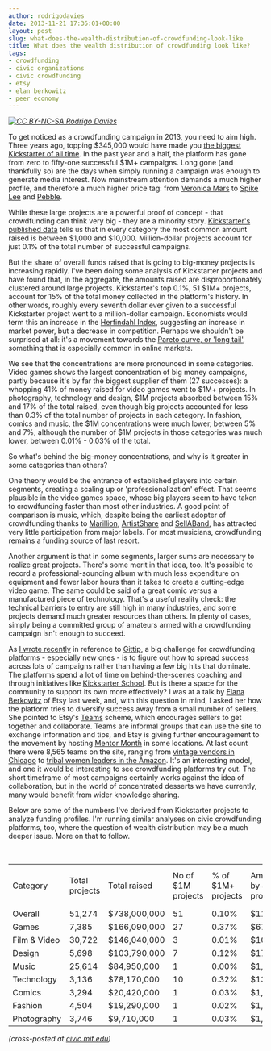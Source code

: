 ```yaml
---
author: rodrigodavies
date: 2013-11-21 17:36:01+00:00
layout: post
slug: what-does-the-wealth-distribution-of-crowdfunding-look-like
title: What does the wealth distribution of crowdfunding look like?
tags:
- crowdfunding
- civic organizations
- civic crowdfunding
- etsy
- elan berkowitz
- peer economy
---
```


_[![CC BY-NC-SA Rodrigo Davies](http://rodrigodavies.com/blog/2013/11/21/img/pareto.png)](http://rodrigodavies.com/blog/2013/11/21/img/pareto.png)_

To get noticed as a crowdfunding campaign in 2013, you need to aim high. Three years ago, topping $345,000 would have made you [the biggest Kickstarter of all time](http://www.kickstarter.com/blog/the-history-of-1-0). In the past year and a half, the platform has gone from zero to fifty-one successful $1M+ campaigns. Long gone (and thankfully so) are the days when simply running a campaign was enough to generate media interest. Now mainstream attention demands a much higher profile, and therefore a much higher price tag: from [Veronica Mars](http://www.kickstarter.com/projects/559914737/the-veronica-mars-movie-project) to [Spike Lee](rodrigodavies.com/blog/2013/09/02/is-spike-lee-doing-the-right-thing-by-crowdfunding.html) and [Pebble](http://www.kickstarter.com/projects/597507018/pebble-e-paper-watch-for-iphone-and-android).

While these large projects are a powerful proof of concept - that crowdfunding can think very big - they are a minority story. [Kickstarter's published data](http://www.kickstarter.com/help/stats) tells us that in every category the most common amount raised is between $1,000 and $10,000. Million-dollar projects account for just 0.1% of the total number of successful campaigns. 

But the share of overall funds raised that is going to big-money projects is increasing rapidly. I've been doing some analysis of Kickstarter projects and have found that, in the aggregate, the amounts raised are disproportionately clustered around large projects. Kickstarter's top 0.1%, 51 $1M+ projects, account for 15% of the total money collected in the platform's history. In other words, roughly every seventh dollar ever given to a successful Kickstarter project went to a million-dollar campaign. Economists would term this an increase in the [Herfindahl Index](http://en.wikipedia.org/wiki/Herfindahl_index), suggesting an increase in market power, but a decrease in competition. Perhaps we shouldn't be surprised at all: it's a movement towards the [Pareto curve, or 'long tail'](http://www.ethanzuckerman.com/blog/2013/11/05/members-fans-and-complementary-revenue-models-for-the-new-york-times/), something that is especially common in online markets.

We see that the concentrations are more pronounced in some categories. Video games shows the largest concentration of big money campaigns, partly because it's by far the biggest supplier of them (27 successes): a whopping 41% of money raised for video games went to $1M+ projects. In photography, technology and design, $1M projects absorbed between 15% and 17% of the total raised, even though big projects accounted for less than 0.3% of the total number of projects in each category. In fashion, comics and music, the $1M concentrations were much lower, between 5% and 7%, although the number of $1M projects in those categories was much lower, between 0.01% - 0.03% of the total.

So what's behind the big-money concentrations, and why is it greater in some categories than others? 

One theory would be the entrance of established players into certain segments, creating a scaling up or 'professionalization' effect. That seems plausible in the video games space, whose big players seem to have taken to crowdfunding faster than most other industries. A good point of comparison is music, which, despite being the earliest adopter of crowdfunding thanks to [Marillion](http://www.berklee.edu/bt/194/crowd_funding.html), [ArtistShare](http://artistshare.com) and [SellABand](http://sellaband.com), has attracted very little participation from major labels. For most musicians, crowdfunding remains a funding source of last resort.

Another argument is that in some segments, larger sums are necessary to realize great projects. There's some merit in that idea, too. It's possible to record a professional-sounding album with much less expenditure on equipment and fewer labor hours than it takes to create a cutting-edge video game. The same could be said of a great comic versus a manufactured piece of technology. That's a useful reality check: the technical barriers to entry are still high in many industries, and some projects demand much greater resources than others. In plenty of cases, simply being a committed group of amateurs armed with a crowdfunding campaign isn't enough to succeed.

As [I wrote recently](http://rodrigodavies.com/blog/2013/10/17/crowdfunding-as-a-salary-or-crowdfunding-from-your-salary.html) in reference to [Gittip](http://gittip.com), a big challenge for crowdfunding platforms - especially new ones - is to figure out how to spread success across lots of campaigns rather than having a few big hits that dominate. The platforms spend a lot of time on behind-the-scenes coaching and through initiatives like [Kickstarter School](http://www.kickstarter.com/help/school). But is there a space for the community to support its own more effectively? I was at a talk by [Elana Berkowitz](https://twitter.com/elanab) of Etsy last week, and, with this question in mind, I asked her how the platform tries to diversify success away from a small number of sellers. She pointed to Etsy's [Teams](http://www.etsy.com/teams) scheme, which encourages sellers to get together and collaborate. Teams are informal groups that can use the site to exchange information and tips, and Etsy is giving further encouragement to the movement by hosting [Mentor Month](http://www.etsy.com/blog/uk/2013/08/27/etsy-teams-starting-mentor-month-across-europe/) in some locations. At last count there were 8,565 teams on the site, ranging from [vintage vendors in Chicago](http://www.etsy.com/teams/10557/chicago-vintage-crafters) to [tribal women leaders in the Amazon](http://www.etsy.com/teams/15170/amazon-women-tribal-leaders). It's an interesting model, and one it would be interesting to see crowdfunding platforms try out. The short timeframe of most campaigns certainly works against the idea of collaboration, but in the world of concentrated desserts we have currently, many would benefit from wider knowledge sharing.

Below are some of the numbers I've derived from Kickstarter projects to analyze funding profiles. I'm running similar analyses on civic crowdfunding platforms, too, where the question of wealth distribution may be	 a much deeper issue. More on that to follow.

<br>
<div class="table-responsive">
  <table class="table table-hover">
		<tr>
			<td>Category<td>Total projects <td>Total raised	<td>No of $1M projects <td>% of $1M+ projects<td>Amount raised by $1M projects	<td>% raised by $1M projects
		</tr>
		<tr>
			<td>Overall<td>51,274<td>	$738,000,000<td>	51<td>	0.10%<td>$113,937,163<td><b>15.44%</b>		
		</tr>
		<tr>
			<td>Games<td>7,385<td>	$166,090,000<td>27<td>	0.37%	<td>$67,862,047<td>40.86%
		</tr>
		<tr>
			<td>Film & Video<td>	30,722<td>	$146,040,000<td>3<td>0.01%<td>	$10,226,536<td>7.00%
		</tr>
		<tr>
			<td>Design<td>5,698<td>$103,790,000<td>7<td>0.12%<td>$17,842,203<td>17.19%
		</tr>
		<tr>
			<td>Music<td>25,614<td>$84,950,000<td>1<td>0.00%<td>	$1,192,793<td>1.40%
		</tr>
		<tr>
			<td>Technology<td>	3,136<td>$78,170,000<td>10	<td>0.32%<td>$13,000,268<td>16.63%
		</tr>
		<tr>
			<td>Comics<td>3,294<td>$20,420,000<td>1<td>	0.03%<td>$1,254,120<td>6.14%
		</tr>
		<tr>
			<td>Fashion<td>4,504<td>$19,290,000<td>	1<td>0.02%<td>	$1,053,830<td>5.46%
		</tr>
		<tr>
			<td>Photography<td>3,746<td>$9,710,000<td>1	<td>0.03%<td>$1,505,366<td>15.50%
		</tr>
	</table>
</div>


_(cross-posted at [civic.mit.edu](http://civic.mit.edu/blog/rodrigodavies/what-does-the-wealth-distribution-of-crowdfunding-look-like))_